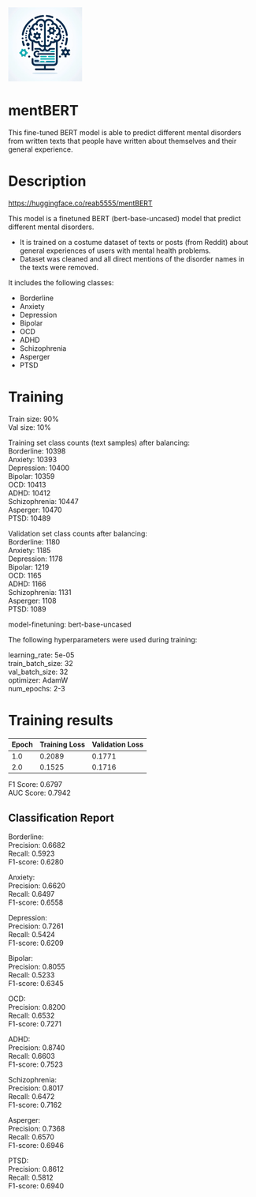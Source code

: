 <img src="icon.webp" width="150" alt="alt text">

# mentBERT
This fine-tuned BERT model is able to predict different mental disorders from written texts that people have written about themselves and their general experience.

# Description
https://huggingface.co/reab5555/mentBERT   
   
This model is a finetuned BERT (bert-base-uncased) model that predict different mental disorders.   
* It is trained on a costume dataset of texts or posts (from Reddit) about general experiences of users with mental health problems.   
* Dataset was cleaned and all direct mentions of the disorder names in the texts were removed.     
    
It includes the following classes:   

* Borderline
* Anxiety
* Depression
* Bipolar
* OCD
* ADHD
* Schizophrenia
* Asperger
* PTSD

# Training
Train size: 90%   
Val size: 10%   
   
Training set class counts (text samples) after balancing:   
Borderline:       10398   
Anxiety:          10393   
Depression:       10400   
Bipolar:          10359   
OCD:              10413   
ADHD:             10412   
Schizophrenia:    10447   
Asperger:         10470   
PTSD:             10489   
   
Validation set class counts after balancing:   
Borderline:       1180   
Anxiety:          1185   
Depression:       1178   
Bipolar:          1219   
OCD:              1165   
ADHD:             1166   
Schizophrenia:    1131   
Asperger:         1108   
PTSD:             1089   

   
model-finetuning: bert-base-uncased

The following hyperparameters were used during training:   
   
learning_rate: 5e-05   
train_batch_size: 32   
val_batch_size: 32   
optimizer: AdamW   
num_epochs: 2-3   

# Training results
| Epoch | Training Loss | Validation Loss |
|-------|---------------|-----------------|
| 1.0   | 0.2089        | 0.1771          |
| 2.0   | 0.1525        | 0.1716          |

F1 Score: 0.6797   
AUC Score: 0.7942   

## Classification Report
Borderline:   
 Precision: 0.6682   
 Recall: 0.5923    
 F1-score: 0.6280   
    
Anxiety:   
 Precision: 0.6620    
 Recall: 0.6497    
 F1-score: 0.6558    
    
Depression:   
 Precision: 0.7261  
 Recall: 0.5424   
 F1-score: 0.6209   
    
Bipolar:   
 Precision: 0.8055   
 Recall: 0.5233   
 F1-score: 0.6345   
    
OCD:   
 Precision: 0.8200   
 Recall: 0.6532   
 F1-score: 0.7271   
   
ADHD:   
 Precision: 0.8740   
 Recall: 0.6603   
 F1-score: 0.7523   
    
Schizophrenia:   
 Precision: 0.8017   
 Recall: 0.6472   
 F1-score: 0.7162   
    
Asperger:   
 Precision: 0.7368   
 Recall: 0.6570   
 F1-score: 0.6946   
    
PTSD:    
 Precision: 0.8612   
 Recall: 0.5812   
 F1-score: 0.6940   
